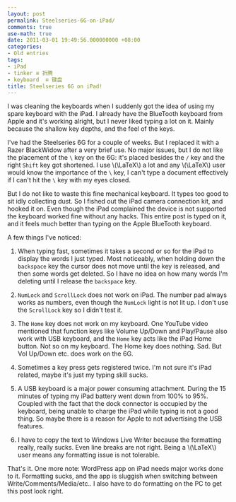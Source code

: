 ```yaml
---
layout: post
permalink: Steelseries-6G-on-iPad/
comments: true
use-math: true
date: 2011-03-01 19:49:56.000000000 +08:00
categories:
- Old entries
tags:
- iPad
- tinker ≌ 折腾
- keyboard  ≌ 键盘
title: Steelseries 6G on iPad!
---
```


I was cleaning the keyboards when I suddenly got the idea of using my spare keyboard with the iPad. I already have the BlueTooth keyboard from Apple and it's working alright, but I never liked typing a lot on it. Mainly because the shallow key depths, and the feel of the keys.

I've had the Steelseries 6G for a couple of weeks. But I replaced it with a Razer BlackWidow after a very brief use. No major issues, but I do not like the placement of the `\` key on the 6G: it's placed besides the `/` key and the right `Shift` key got shortened. I use \\(\LaTeX\\) a lot and any \\(\LaTeX\\) user would know the importance of the `\` key, I can't type a document effectively if I can't hit the `\` key with my eyes closed.

But I do not like to waste this fine mechanical keyboard. It types too good to sit idly collecting dust. So I fished out the iPad camera connection kit, and hooked it on. Even though the iPad complained the device is not supported the keyboard worked fine without any hacks. This entire post is typed on it, and it feels much better than typing on the Apple BlueTooth keyboard.

A few things I've noticed:

1. When typing fast, sometimes it takes a second or so for the iPad to display the words I just typed. Most noticeably, when holding down the `backspace` key the cursor does not move until the key is released, and then some words get deleted. So I have no idea on how many words I'm deleting until I release the `backspace` key.

2. `NumLock` and `ScrollLock` does not work on iPad. The number pad always works as numbers, even though the `NumLock` light is not lit up. I don't use the `ScrollLock` key so I didn't test it.

3. The `Home` key does not work on my keyboard. One YouTube video mentioned that function keys like Volume Up/Down and Play/Pause also work with USB keyboard, and the `Home` key acts like the iPad Home button. Not so on my keyboard. The Home key does nothing. Sad. But Vol Up/Down etc. does work on the 6G.

4. Sometimes a key press gets registered twice. I'm not sure it's iPad related, maybe it's just my typing skill sucks.

5. A USB keyboard is a major power consuming attachment. During the 15 minutes of typing my iPad battery went down from 100% to 95%. Coupled with the fact that the dock connector is occupied by the keyboard, being unable to charge the iPad while typing is not a good thing. So maybe there is a reason for Apple to not advertising the USB features.

6. I have to copy the text to Windows Live Writer because the formatting really, really sucks. Even line breaks are not right. Being a \\(\LaTeX\\) user means any formatting issue is not tolerable.

That's it. One more note: WordPress app on iPad needs major works done to it. Formatting sucks, and the app is sluggish when switching between Write/Comments/Media/etc.. I also have to do formatting on the PC to get this post look right.
